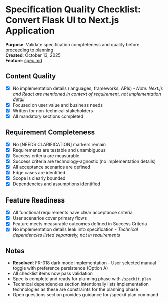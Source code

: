 # Specification Quality Checklist: Convert Flask UI to Next.js Application

**Purpose**: Validate specification completeness and quality before proceeding to planning  
**Created**: October 13, 2025  
**Feature**: [spec.md](../spec.md)

## Content Quality

- [x] No implementation details (languages, frameworks, APIs) - *Note: Next.js and React are mentioned in context of requirement, not implementation detail*
- [x] Focused on user value and business needs
- [x] Written for non-technical stakeholders
- [x] All mandatory sections completed

## Requirement Completeness

- [x] No [NEEDS CLARIFICATION] markers remain
- [x] Requirements are testable and unambiguous
- [x] Success criteria are measurable
- [x] Success criteria are technology-agnostic (no implementation details)
- [x] All acceptance scenarios are defined
- [x] Edge cases are identified
- [x] Scope is clearly bounded
- [x] Dependencies and assumptions identified

## Feature Readiness

- [x] All functional requirements have clear acceptance criteria
- [x] User scenarios cover primary flows
- [x] Feature meets measurable outcomes defined in Success Criteria
- [x] No implementation details leak into specification - *Technical dependencies listed separately, not in requirements*

## Notes

- **Resolved**: FR-018 dark mode implementation - User selected manual toggle with preference persistence (Option A)
- All checklist items now pass validation
- Spec is complete and ready for planning phase with `/speckit.plan`
- Technical dependencies section intentionally lists implementation technologies as these are constraints for the planning phase
- Open questions section provides guidance for /speckit.plan command
